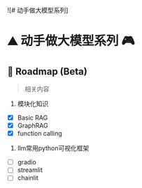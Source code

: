 ![# 动手做大模型系列]
# ⛰️ 动手做大模型系列 🎮

## 🛒 Roadmap (Beta)

> 相关内容

1. 模块化知识
- [x] Basic RAG
- [x] GraphRAG
- [x] function calling

1. llm常用python可视化框架
- [ ] gradio 
- [ ] streamlit 
- [ ] chainlit
